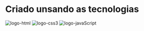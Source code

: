 <h1>Criado unsando as tecnologias</h1>
<img src="https://img.shields.io/badge/html5-%23E34F26.svg?style=for-the-badge&logo=html5&logoColor=white" alt="logo-html">
<img src="https://img.shields.io/badge/css3-%231572B6.svg?style=for-the-badge&logo=css3&logoColor=white" alt="logo-css3">
<img src="https://img.shields.io/badge/javascript-%23323330.svg?style=for-the-badge&logo=javascript&logoColor=%23F7DF1E" alt="logo-javaScript">
